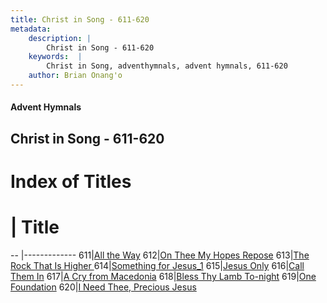 ```yaml
---
title: Christ in Song - 611-620
metadata:
    description: |
        Christ in Song - 611-620
    keywords:  |
        Christ in Song, adventhymnals, advent hymnals, 611-620
    author: Brian Onang'o
---
```


#### Advent Hymnals
## Christ in Song - 611-620

# Index of Titles
# | Title                        
-- |-------------
611|[All the Way](/christ-in-song/CIS/601-700/611-620/All-the-Way)
612|[On Thee My Hopes Repose](/christ-in-song/CIS/601-700/611-620/On-Thee-My-Hopes-Repose)
613|[The Rock That Is Higher ](/christ-in-song/CIS/601-700/611-620/The-Rock-That-Is-Higher-)
614|[Something for Jesus_1](/christ-in-song/CIS/601-700/611-620/Something-for-Jesus_1)
615|[Jesus Only](/christ-in-song/CIS/601-700/611-620/Jesus-Only)
616|[Call Them In](/christ-in-song/CIS/601-700/611-620/Call-Them-In)
617|[A Cry from Macedonia](/christ-in-song/CIS/601-700/611-620/A-Cry-from-Macedonia)
618|[Bless Thy Lamb To-night](/christ-in-song/CIS/601-700/611-620/Bless-Thy-Lamb-To-night)
619|[One Foundation](/christ-in-song/CIS/601-700/611-620/One-Foundation)
620|[I Need Thee, Precious Jesus](/christ-in-song/CIS/601-700/611-620/I-Need-Thee,-Precious-Jesus)